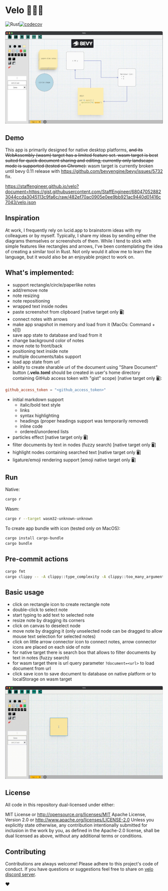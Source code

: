# Velo 🚵‍♀️🚵
![Rust](https://img.shields.io/badge/Rust-lang-000000.svg?style=flat&logo=rust)[![codecov](https://codecov.io/gh/StaffEngineer/velo/branch/main/graph/badge.svg?token=QGEKLM6ZDF)](https://codecov.io/gh/StaffEngineer/velo)

![alt text](velo.png "Velo")

## Demo

This app is primarily designed for native desktop platforms, ~~and its
WebAssembly (wasm) target has a limited feature set. wasm target is best
suited for quick document sharing and editing, currently only landscape
mode is supported (tested on Chrome):~~ wasm target is currently broken until bevy 0.11 release with https://github.com/bevyengine/bevy/issues/5732 fix.

  [<https://staffengineer.github.io/velo?document=https://gist.githubusercontent.com/StaffEngineer/680470528823044ccda3045113c9fa6c/raw/482ef70ac0905e0ee9bb921ac9440d01416c7043/velo.json>](https://staffengineer.github.io/velo?document=https://gist.githubusercontent.com/StaffEngineer/680470528823044ccda3045113c9fa6c/raw/482ef70ac0905e0ee9bb921ac9440d01416c7043/velo.json)

## Inspiration

At work, I frequently rely on lucid.app to brainstorm ideas with my
colleagues or by myself. Typically, I share my ideas by sending either
the diagrams themselves or screenshots of them. While I tend to stick
with simple features like rectangles and arrows, I\'ve been
contemplating the idea of creating a similar tool in Rust. Not only
would it allow me to learn the language, but it would also be an
enjoyable project to work on.

## What\'s implemented:
-   support rectangle/circle/paperlike notes
-   add/remove note
-   note resizing
-   note repositioning
-   wrapped text inside nodes
-   paste screenshot from clipboard [native target only 🖥️] 
-   connect notes with arrows
-   make app snapshot in memory and load from it (MacOs: Command + s\[l\])
-   save app state to database and load from it
-   change background color of notes
-   move note to front/back
-   positioning text inside note
-   multiple documents/tabs support
-   load app state from url
-   ability to create sharable url of the document using \"Share
    Document\" button (**.velo.toml** should be created in user's home
    directory containing GitHub access token with \"gist\" scope) [native target only 🖥️]:

   ```toml
   github_access_token = "<github_access_token>"
   ```

- initial markdown support
  - italic/bold text style
  - links
  - syntax highlighting
  - headings (proper headings support was temporarily removed)
  - inline code
  - ordered/unordered lists
- particles effect [native target only 🖥️]
- filter documents by text in nodes (fuzzy search) [native target only 🖥️]
- highlight nodes containing searched text [native target only 🖥️]
- ligature/emoji rendering support [emoji native target only 🖥️]

## Run

Native:

```sh
cargo r 
```

Wasm:

```sh
cargo r --target wasm32-unknown-unknown
```

To create app bundle with icon (tested only on MacOS):

```sh
cargo install cargo-bundle
cargo bundle
```

## Pre-commit actions

```sh
cargo fmt
cargo clippy -- -A clippy::type_complexity -A clippy::too_many_arguments
```

## Basic usage

- click on rectangle icon to create rectangle note
- double-click to select note
- start typing to add text to selected note
- resize note by dragging its corners
- click on canvas to deselect node
- move note by dragging it (only unselected node can be dragged to allow mouse text selection for selected notes)
- click on little arrow connector icon to connect notes, arrow connector icons are placed on each side of note
- for native target there is search box that allows to filter documents by text in notes (fuzzy search)
- for wasm target there is url query parameter `?document=<url>` to load document from url
- click save icon to save document to database on native platform or to localStorage on wasm target

![velo](./velo.gif)

## License
All code in this repository dual-licensed under either:

MIT License or http://opensource.org/licenses/MIT
Apache License, Version 2.0 or http://www.apache.org/licenses/LICENSE-2.0
Unless you explicitly state otherwise, any contribution intentionally submitted for inclusion in the work by you, as defined in the Apache-2.0 license, shall be dual licensed as above, without any additional terms or conditions.

## Contributing
Contributions are always welcome! Please adhere to this project\'s code
of conduct. If you have questions or suggestions feel free to share on [velo discord server](https://discord.gg/u9E4kr4AtU).

❤️
